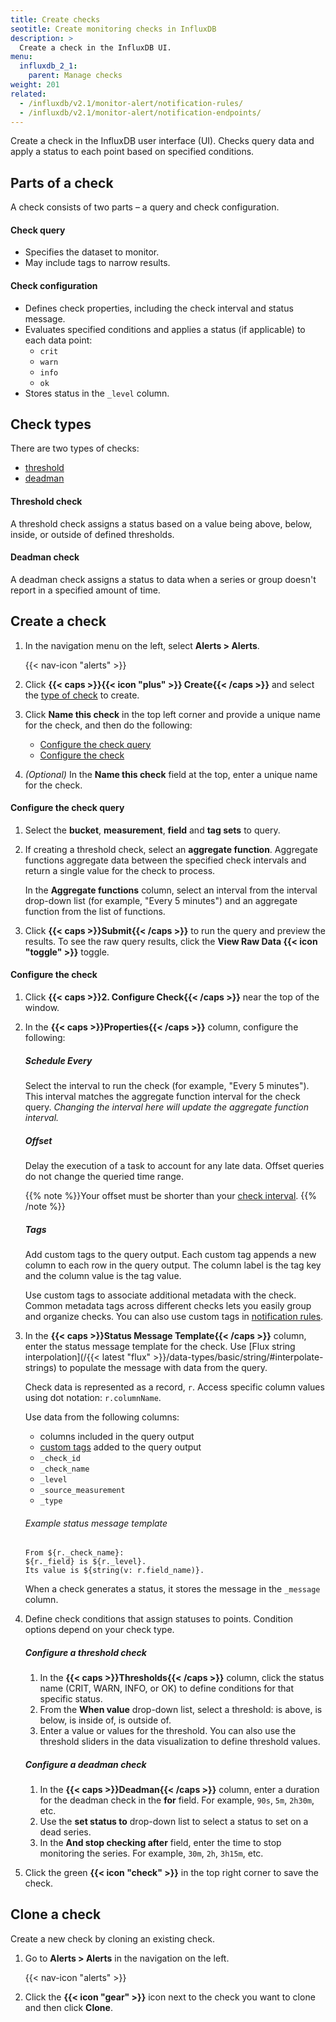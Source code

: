 ```yaml
---
title: Create checks
seotitle: Create monitoring checks in InfluxDB
description: >
  Create a check in the InfluxDB UI.
menu:
  influxdb_2_1:
    parent: Manage checks
weight: 201
related:
  - /influxdb/v2.1/monitor-alert/notification-rules/
  - /influxdb/v2.1/monitor-alert/notification-endpoints/
---
```


Create a check in the InfluxDB user interface (UI).
Checks query data and apply a status to each point based on specified conditions.

## Parts of a check
A check consists of two parts – a query and check configuration.

#### Check query
- Specifies the dataset to monitor.
- May include tags to narrow results.

#### Check configuration
- Defines check properties, including the check interval and status message.
- Evaluates specified conditions and applies a status (if applicable) to each data point:
    - `crit`
    - `warn`
    - `info`
    - `ok`
- Stores status in the `_level` column.

## Check types
There are two types of checks:

- [threshold](#threshold-check)
- [deadman](#deadman-check)

#### Threshold check
A threshold check assigns a status based on a value being above, below,
inside, or outside of defined thresholds.

#### Deadman check
A deadman check assigns a status to data when a series or group doesn't report
in a specified amount of time.

## Create a check
1. In the navigation menu on the left, select **Alerts > Alerts**.

    {{< nav-icon "alerts" >}}

2.  Click **{{< caps >}}{{< icon "plus" >}} Create{{< /caps >}}** and select the [type of check](#check-types) to create.
3.  Click **Name this check** in the top left corner and provide a unique name for the check, and then do the following:
    - [Configure the check query](#configure-the-check-query)
    - [Configure the check](#configure-the-check)
4. _(Optional)_ In the **Name this check** field at the top, enter a unique name for the check.

#### Configure the check query
1.  Select the **bucket**, **measurement**, **field** and **tag sets** to query.
2.  If creating a threshold check, select an **aggregate function**.
    Aggregate functions aggregate data between the specified check intervals and
    return a single value for the check to process.

    In the **Aggregate functions** column, select an interval from the interval drop-down list
    (for example, "Every 5 minutes") and an aggregate function from the list of functions.
3. Click **{{< caps >}}Submit{{< /caps >}}** to run the query and preview the results.
   To see the raw query results, click the **View Raw Data {{< icon "toggle" >}}** toggle.

#### Configure the check
1.  Click **{{< caps >}}2. Configure Check{{< /caps >}}** near the top of the window.
2.  In the **{{< caps >}}Properties{{< /caps >}}** column, configure the following:

    ##### Schedule Every
    Select the interval to run the check (for example, "Every 5 minutes").
    This interval matches the aggregate function interval for the check query.
    _Changing the interval here will update the aggregate function interval._

    ##### Offset
    Delay the execution of a task to account for any late data.
    Offset queries do not change the queried time range.

    {{% note %}}Your offset must be shorter than your [check interval](#schedule-every).
    {{% /note %}}

    ##### Tags
    Add custom tags to the query output.
    Each custom tag appends a new column to each row in the query output.
    The column label is the tag key and the column value is the tag value.

    Use custom tags to associate additional metadata with the check.
    Common metadata tags across different checks lets you easily group and organize checks.
    You can also use custom tags in [notification rules](/influxdb/v2.1/monitor-alert/notification-rules/create/).

3.  In the **{{< caps >}}Status Message Template{{< /caps >}}** column, enter
    the status message template for the check.
    Use [Flux string interpolation](/{{< latest "flux" >}}/data-types/basic/string/#interpolate-strings)
    to populate the message with data from the query.

    Check data is represented as a record, `r`.
    Access specific column values using dot notation: `r.columnName`.

    Use data from the following columns:

    - columns included in the query output
    - [custom tags](#tags) added to the query output
    - `_check_id`
    - `_check_name`
    - `_level`
    - `_source_measurement`
    - `_type`

    ###### Example status message template
    ```
    From ${r._check_name}:
    ${r._field} is ${r._level}.
    Its value is ${string(v: r.field_name)}.
    ```

    When a check generates a status, it stores the message in the `_message` column.

4.  Define check conditions that assign statuses to points.
    Condition options depend on your check type.

    ##### Configure a threshold check
    1.  In the **{{< caps >}}Thresholds{{< /caps >}}** column, click the status name (CRIT, WARN, INFO, or OK)
        to define conditions for that specific status.
    2.  From the **When value** drop-down list, select a threshold: is above, is below,
        is inside of, is outside of.
    3.  Enter a value or values for the threshold.
        You can also use the threshold sliders in the data visualization to define threshold values.

    ##### Configure a deadman check
    1.  In the **{{< caps >}}Deadman{{< /caps >}}** column, enter a duration for the deadman check in the **for** field.
        For example, `90s`, `5m`, `2h30m`, etc.
    2.  Use the **set status to** drop-down list to select a status to set on a dead series.
    3.  In the **And stop checking after** field, enter the time to stop monitoring the series.
        For example, `30m`, `2h`, `3h15m`, etc.

5. Click the green **{{< icon "check" >}}** in the top right corner to save the check.

## Clone a check
Create a new check by cloning an existing check.

1. Go to **Alerts > Alerts** in the navigation on the left.

    {{< nav-icon "alerts" >}}

2. Click the **{{< icon "gear" >}}** icon next to the check you want to clone
    and then click **Clone**.
